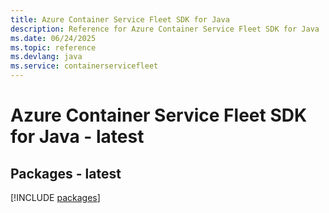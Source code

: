 ```yaml
---
title: Azure Container Service Fleet SDK for Java
description: Reference for Azure Container Service Fleet SDK for Java
ms.date: 06/24/2025
ms.topic: reference
ms.devlang: java
ms.service: containerservicefleet
---
```

# Azure Container Service Fleet SDK for Java - latest
## Packages - latest
[!INCLUDE [packages](container-service-fleet-index.md)]